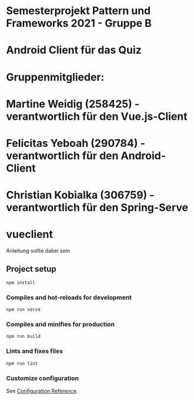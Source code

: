 # Semesterprojekt Pattern und Frameworks 2021 - Gruppe B
#
# Android Client für das Quiz
#
# Gruppenmitglieder:
# Martine Weidig (258425) - verantwortlich für den Vue.js-Client
# Felicitas Yeboah (290784) - verantwortlich für den Android-Client
# Christian Kobialka (306759) - verantwortlich für den Spring-Serve
#


# vueclient

Anleitung sollte dabei sein

## Project setup

```
npm install
```

### Compiles and hot-reloads for development

```
npm run serve
```

### Compiles and minifies for production
```
npm run build
```

### Lints and fixes files
```
npm run lint
```

### Customize configuration
See [Configuration Reference](https://cli.vuejs.org/config/).
